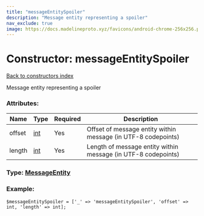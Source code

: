 ```yaml
---
title: "messageEntitySpoiler"
description: "Message entity representing a spoiler"
nav_exclude: true
image: https://docs.madelineproto.xyz/favicons/android-chrome-256x256.png
---
```

# Constructor: messageEntitySpoiler  
[Back to constructors index](/API_docs/constructors/index.html)



Message entity representing a spoiler

### Attributes:

| Name     |    Type       | Required | Description |
|----------|---------------|----------|-------------|
|offset|[int](/API_docs/types/int.html) | Yes|Offset of message entity within message (in UTF-8 codepoints)|
|length|[int](/API_docs/types/int.html) | Yes|Length of message entity within message (in UTF-8 codepoints)|



### Type: [MessageEntity](/API_docs/types/MessageEntity.html)


### Example:

```
$messageEntitySpoiler = ['_' => 'messageEntitySpoiler', 'offset' => int, 'length' => int];
```  
